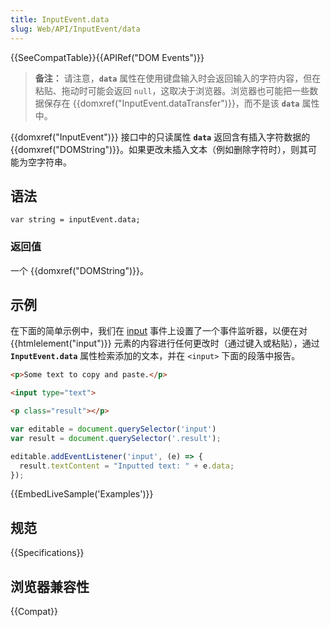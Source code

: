 ```yaml
---
title: InputEvent.data
slug: Web/API/InputEvent/data
---
```


{{SeeCompatTable}}{{APIRef("DOM Events")}}

> **备注：** 请注意，**`data`** 属性在使用键盘输入时会返回输入的字符内容，但在粘贴、拖动时可能会返回 `null`，这取决于浏览器。浏览器也可能把一些数据保存在 {{domxref("InputEvent.dataTransfer")}}，而不是该 **`data`** 属性中。

{{domxref("InputEvent")}} 接口中的只读属性 **`data`** 返回含有插入字符数据的 {{domxref("DOMString")}}。如果更改未插入文本（例如删除字符时），则其可能为空字符串。

## 语法

```
var string = inputEvent.data;
```

### 返回值

一个 {{domxref("DOMString")}}。

## 示例

在下面的简单示例中，我们在 [input](/zh-CN/docs/Web/API/HTMLElement/input_event) 事件上设置了一个事件监听器，以便在对 {{htmlelement("input")}} 元素的内容进行任何更改时（通过键入或粘贴），通过 **`InputEvent.data`** 属性检索添加的文本，并在 `<input>` 下面的段落中报告。

```html
<p>Some text to copy and paste.</p>

<input type="text">

<p class="result"></p>
```

```js
var editable = document.querySelector('input')
var result = document.querySelector('.result');

editable.addEventListener('input', (e) => {
  result.textContent = "Inputted text: " + e.data;
});
```

{{EmbedLiveSample('Examples')}}

## 规范

{{Specifications}}

## 浏览器兼容性

{{Compat}}
